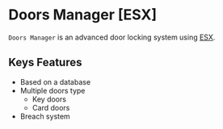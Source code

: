 # Doors Manager [ESX]

`Doors Manager` is an advanced door locking system using [ESX](https://github.com/esx-framework/esx-legacy).

## Keys Features

- Based on a database
- Multiple doors type
    - Key doors
    - Card doors
- Breach system